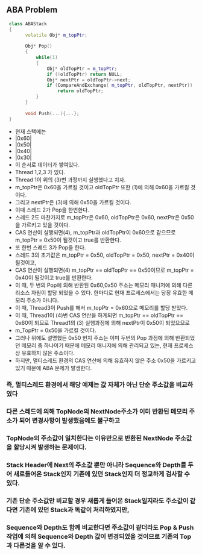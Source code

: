 ## ABA Problem
```cpp
 class ABAStack
 {
       volatile Obj* m_topPtr;
       
       Obj* Pop()
       {
           while(1)
           {
               Obj* oldTopPtr = m_topPtr;                                                              // (1)
               if (!oldTopPtr) return NULL;                                                            // (2)
               Obj* nextPtr = oldTopPtr->next;                                                         // (3)
               if (CompareAndExchange( m_topPtr, oldTopPtr, nextPtr))                                  // (4) 
                   return oldTopPtr;
           }
       } 
       
       void Push(...){...};
 }
```
* 현재 스택에는   
* |0x60|   
* |0x50|   
* |0x40|   
* |0x30|   
* 이 순서로 데이터가 쌓여있다.   
* Thread 1,2,3 가 있다.   
* Thread 1이 위의 (3)번 과정까지 실행했다고 치자.
* m_topPtr은 0x60을 가르킬 것이고 oldTopPtr 또한 (1)에 의해 0x60을 가르킬 것이다.   
* 그리고 nextPtr은 (3)에 의해 0x50을 가르킬 것이다.
* 이때 스레드 2가 Pop을 한번한다.
* 스레드 2도 마찬가지로 m_topPtr은 0x60, oldTopPtr은 0x60, nextPtr은 0x50을 가르키고 있을 것이다.
* CAS 연산이 실행되면(4), m_topPtr과 oldTopPtr이 0x60으로 같으므로 m_topPtr = 0x50이 될것이고 true를 반환한다.
* 또 한번 스레드 3가 Pop을 한다.
* 스레드 3의 초기값은 m_topPtr = 0x50, oldTopPtr = 0x50, nextPtr = 0x40이 될것이고,
* CAS 연산이 실행되면(4) m_topPtr == oldTopPtr == 0x50이므로 m_topPtr = 0x40이 될것이고 true를 반환한다.
* 이 때, 두 번의 Pop에 의해 반환된 0x60,0x50 주소는 메모리 매니저에 의해 다른 리소스 자원이 할당 되었을 수 있다. 한마디로 현재 프로세스에서는 당장 유효한 메모리 주소가 아니다.   
* 이 때, Thread3이 Push를 해서 m_topPtr = 0x60으로 메모리를 할당 받았다.
* 이 때, Thread1이 (4)번 CAS 연산을 하게되면 m_topPtr == oldTopPtr == 0x60이 되므로 Thread1의 (3) 실행과정에 의해 nextPtr이 0x50이 되었으므로
* m_TopPtr = 0x50을 가르킬 것이다. 
* 그러나 위에도 설명했든 0x50 번지 주소는 이미 두번의 Pop 과정에 의해 반환되었던 메모리 중 하나이기 때문에 메모리 매니저에 의해 관리되고 있는, 현재 프로세스상 유효하지 않은 주소이다. 
* 하지만, 멀티스레드 환경의 CAS 연산에 의해 유효하지 않은 주소 0x50을 가르키고 있기 때문에 ABA 문제가 발생한다.   
### 즉, 멀티스레드 환경에서 해당 예제는 값 자체가 아닌 단순 주소값을 비교하였다   
### 다른 스레드에 의해 TopNode의 NextNode주소가 이미 반환된 메모리 주소가 되어 변경사항이 발생했음에도 불구하고   
### TopNode의 주소값이 일치한다는 이유만으로 반환된 NextNode 주소값을 할당시켜 발생하는 문제이다.


### Stack Header에 Next의 주소값 뿐만 아니라 Sequence와 Depth를 두어 새로들어온 Stack인지 기존에 있던 Stack인지 더 정교하게 검사할 수 있다.   
### 기존 단순 주소값만 비교할 경우 새롭게 들어온 Stack일지라도 주소값이 같다면 기존에 있던 Stack과 똑같이 처리하였지만,   
### Sequence와 Depth도 함께 비교한다면 주소값이 같더라도 Pop & Push 작업에 의해 Sequence와 Depth 값이 변경되었을 것이므로 기존의 Top과 다른것을 알 수 있다.
